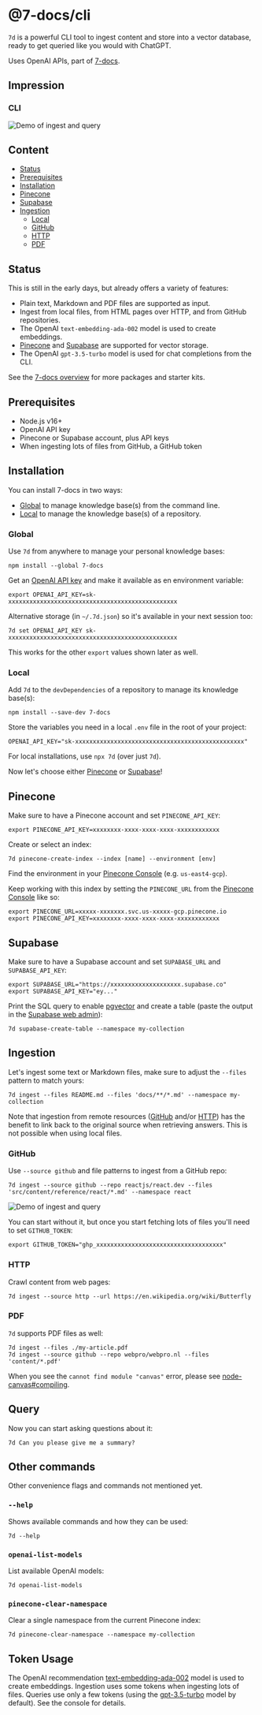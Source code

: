 # @7-docs/cli

`7d` is a powerful CLI tool to ingest content and store into a vector database, ready to get queried like you would with
ChatGPT.

Uses OpenAI APIs, part of [7-docs][1].

## Impression

### CLI

![Demo of ingest and query][2]

## Content

- [Status][3]
- [Prerequisites][4]
- [Installation][5]
- [Pinecone][6]
- [Supabase][7]
- [Ingestion][8]
  - [Local][9]
  - [GitHub][10]
  - [HTTP][11]
  - [PDF][12]

## Status

This is still in the early days, but already offers a variety of features:

- Plain text, Markdown and PDF files are supported as input.
- Ingest from local files, from HTML pages over HTTP, and from GitHub repositories.
- The OpenAI `text-embedding-ada-002` model is used to create embeddings.
- [Pinecone][13] and [Supabase][14] are supported for vector storage.
- The OpenAI `gpt-3.5-turbo` model is used for chat completions from the CLI.

See the [7-docs overview][1] for more packages and starter kits.

## Prerequisites

- Node.js v16+
- OpenAI API key
- Pinecone or Supabase account, plus API keys
- When ingesting lots of files from GitHub, a GitHub token

## Installation

You can install 7-docs in two ways:

- [Global][15] to manage knowledge base(s) from the command line.
- [Local][9] to manage the knowledge base(s) of a repository.

### Global

Use `7d` from anywhere to manage your personal knowledge bases:

```shell
npm install --global 7-docs
```

Get an [OpenAI API key][16] and make it available as en environment variable:

```shell
export OPENAI_API_KEY=sk-xxxxxxxxxxxxxxxxxxxxxxxxxxxxxxxxxxxxxxxxxxxxxxxx
```

Alternative storage (in `~/.7d.json`) so it's available in your next session too:

```shell
7d set OPENAI_API_KEY sk-xxxxxxxxxxxxxxxxxxxxxxxxxxxxxxxxxxxxxxxxxxxxxxxx
```

This works for the other `export` values shown later as well.

### Local

Add `7d` to the `devDependencies` of a repository to manage its knowledge base(s):

```shell
npm install --save-dev 7-docs
```

Store the variables you need in a local `.env` file in the root of your project:

```shell
OPENAI_API_KEY="sk-xxxxxxxxxxxxxxxxxxxxxxxxxxxxxxxxxxxxxxxxxxxxxxxx"
```

For local installations, use `npx 7d` (over just `7d`).

Now let's choose either [Pinecone][6] or [Supabase][7]!

## Pinecone

Make sure to have a Pinecone account and set `PINECONE_API_KEY`:

```shell
export PINECONE_API_KEY=xxxxxxxx-xxxx-xxxx-xxxx-xxxxxxxxxxxx
```

Create or select an index:

```shell
7d pinecone-create-index --index [name] --environment [env]
```

Find the environment in your [Pinecone Console][17] (e.g. `us-east4-gcp`).

Keep working with this index by setting the `PINECONE_URL` from the [Pinecone Console][17] like so:

```shell
export PINECONE_URL=xxxxx-xxxxxxx.svc.us-xxxxx-gcp.pinecone.io
export PINECONE_API_KEY=xxxxxxxx-xxxx-xxxx-xxxx-xxxxxxxxxxxx
```

## Supabase

Make sure to have a Supabase account and set `SUPABASE_URL` and `SUPABASE_API_KEY`:

```shell
export SUPABASE_URL="https://xxxxxxxxxxxxxxxxxxxx.supabase.co"
export SUPABASE_API_KEY="ey..."
```

Print the SQL query to enable [pgvector][18] and create a table (paste the output in the [Supabase web admin][19]):

```shell
7d supabase-create-table --namespace my-collection
```

## Ingestion

Let's ingest some text or Markdown files, make sure to adjust the `--files` pattern to match yours:

```shell
7d ingest --files README.md --files 'docs/**/*.md' --namespace my-collection
```

Note that ingestion from remote resources ([GitHub][10] and/or [HTTP][11]) has the benefit to link back to the original
source when retrieving answers. This is not possible when using local files.

### GitHub

Use `--source github` and file patterns to ingest from a GitHub repo:

```shell
7d ingest --source github --repo reactjs/react.dev --files 'src/content/reference/react/*.md' --namespace react
```

![Demo of ingest and query][20]

You can start without it, but once you start fetching lots of files you'll need to set `GITHUB_TOKEN`:

```shell
export GITHUB_TOKEN="ghp_xxxxxxxxxxxxxxxxxxxxxxxxxxxxxxxxxxxx"
```

### HTTP

Crawl content from web pages:

```shell
7d ingest --source http --url https://en.wikipedia.org/wiki/Butterfly
```

### PDF

`7d` supports PDF files as well:

```shell
7d ingest --files ./my-article.pdf
7d ingest --source github --repo webpro/webpro.nl --files 'content/*.pdf'
```

When you see the `cannot find module "canvas"` error, please see [node-canvas#compiling][21].

## Query

Now you can start asking questions about it:

```shell
7d Can you please give me a summary?
```

## Other commands

Other convenience flags and commands not mentioned yet.

### `--help`

Shows available commands and how they can be used:

```shell
7d --help
```

### `openai-list-models`

List available OpenAI models:

```shell
7d openai-list-models
```

### `pinecone-clear-namespace`

Clear a single namespace from the current Pinecone index:

```shell
7d pinecone-clear-namespace --namespace my-collection
```

## Token Usage

The OpenAI recommendation [text-embedding-ada-002][22] model is used to create embeddings. Ingestion uses some tokens
when ingesting lots of files. Queries use only a few tokens (using the [gpt-3.5-turbo][23] model by default). See the
console for details.

[1]: https://github.com/7-docs
[2]: ./assets/ingest-and-query.gif
[3]: #status
[4]: #prerequisites
[5]: #installation
[6]: #pinecone
[7]: #supabase
[8]: #ingestion
[9]: #local
[10]: #github
[11]: #http
[12]: #pdf
[13]: https://www.pinecone.io
[14]: https://supabase.com
[15]: #global
[16]: https://platform.openai.com/account/api-keys
[17]: https://app.pinecone.io
[18]: https://supabase.com/docs/guides/database/extensions/pgvector
[19]: https://app.supabase.com/projects
[20]: ./assets/ingest-and-query-2.gif
[21]: https://github.com/Automattic/node-canvas#compiling
[22]: https://platform.openai.com/docs/guides/embeddings/what-are-embeddings
[23]: https://platform.openai.com/docs/guides/chat
